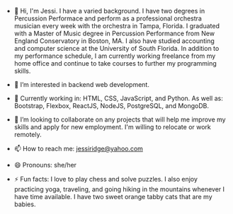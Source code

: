 - 👋  Hi, I'm Jessi. I have a varied background. I have two degrees in Percussion Performace and perform as a professional orchestra musician every week with the orchestra in Tampa, Florida. I graduated with a Master of Music degree in Percussion Performance from New England Conservatory in Boston, MA. I also have studied accounting and computer science at the University of South Florida. In addition to my performance schedule, I am currently working freelance from my home office and continue to take courses to further my programming skills.

- 👀  I’m interested in backend web development.
 
- 🌱  Currently working in: HTML, CSS, JavaScript, and Python. As well as: Bootstrap, Flexbox, ReactJS, NodeJS, PostgreSQL, and MongoDB.
  
- 💞️  I’m looking to collaborate on any projects that will help me improve my skills and apply for new employment. I'm willing to relocate or work remotely.
  
- 📫  How to reach me: jessiridge@yahoo.com
  
- 😄  Pronouns: she/her 
  
- ⚡  Fun facts: I love to play chess and solve puzzles. I also enjoy practicing yoga, traveling, and going hiking in the mountains whenever I have time available. I have two sweet orange tabby cats that are my babies.

<!---
JessiRidge/JessiRidge is a ✨ special ✨ repository because its `README.md` (this file) appears on your GitHub profile.
You can click the Preview link to take a look at your changes.
--->
